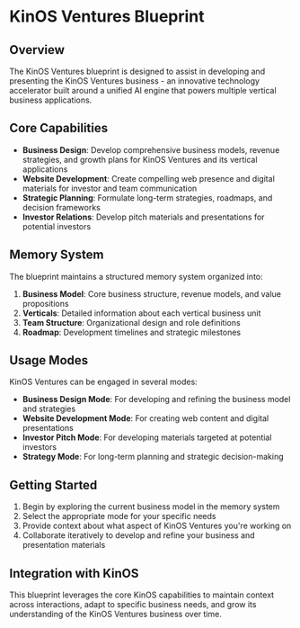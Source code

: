 # KinOS Ventures Blueprint

## Overview

The KinOS Ventures blueprint is designed to assist in developing and presenting the KinOS Ventures business - an innovative technology accelerator built around a unified AI engine that powers multiple vertical business applications.

## Core Capabilities

- **Business Design**: Develop comprehensive business models, revenue strategies, and growth plans for KinOS Ventures and its vertical applications
- **Website Development**: Create compelling web presence and digital materials for investor and team communication
- **Strategic Planning**: Formulate long-term strategies, roadmaps, and decision frameworks
- **Investor Relations**: Develop pitch materials and presentations for potential investors

## Memory System

The blueprint maintains a structured memory system organized into:

1. **Business Model**: Core business structure, revenue models, and value propositions
2. **Verticals**: Detailed information about each vertical business unit
3. **Team Structure**: Organizational design and role definitions
4. **Roadmap**: Development timelines and strategic milestones

## Usage Modes

KinOS Ventures can be engaged in several modes:

- **Business Design Mode**: For developing and refining the business model and strategies
- **Website Development Mode**: For creating web content and digital presentations
- **Investor Pitch Mode**: For developing materials targeted at potential investors
- **Strategy Mode**: For long-term planning and strategic decision-making

## Getting Started

1. Begin by exploring the current business model in the memory system
2. Select the appropriate mode for your specific needs
3. Provide context about what aspect of KinOS Ventures you're working on
4. Collaborate iteratively to develop and refine your business and presentation materials

## Integration with KinOS

This blueprint leverages the core KinOS capabilities to maintain context across interactions, adapt to specific business needs, and grow its understanding of the KinOS Ventures business over time.
